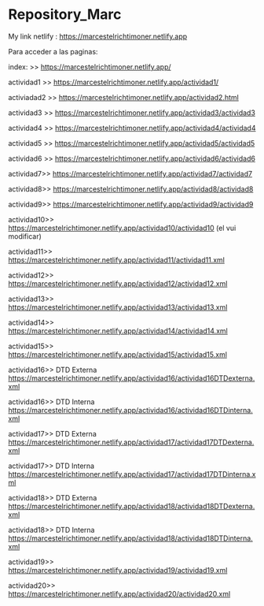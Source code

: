 # Repository_Marc
My link netlify : https://marcestelrichtimoner.netlify.app

Para acceder a las paginas: 

index: >> https://marcestelrichtimoner.netlify.app/
  
  actividad1 >> https://marcestelrichtimoner.netlify.app/actividad1/
  
  activiadad2 >> https://marcestelrichtimoner.netlify.app/actividad2.html
  
  actividad3 >> https://marcestelrichtimoner.netlify.app/actividad3/actividad3
  
  actividad4 >> https://marcestelrichtimoner.netlify.app/actividad4/actividad4
  
  actividad5 >> https://marcestelrichtimoner.netlify.app/actividad5/actividad5
  
  actividad6 >> https://marcestelrichtimoner.netlify.app/actividad6/actividad6
  
  actividad7>> https://marcestelrichtimoner.netlify.app/actividad7/actividad7

actividad8>> https://marcestelrichtimoner.netlify.app/actividad8/actividad8

actividad9>> https://marcestelrichtimoner.netlify.app/actividad9/actividad9

actividad10>> https://marcestelrichtimoner.netlify.app/actividad10/actividad10 (el vui modificar)

actividad11>> https://marcestelrichtimoner.netlify.app/actividad11/actividad11.xml

actividad12>> https://marcestelrichtimoner.netlify.app/actividad12/actividad12.xml

actividad13>> https://marcestelrichtimoner.netlify.app/actividad13/actividad13.xml

actividad14>> https://marcestelrichtimoner.netlify.app/actividad14/actividad14.xml

actividad15>> https://marcestelrichtimoner.netlify.app/actividad15/actividad15.xml

actividad16>> DTD Externa https://marcestelrichtimoner.netlify.app/actividad16/actividad16DTDexterna.xml

actividad16>> DTD Interna https://marcestelrichtimoner.netlify.app/actividad16/actividad16DTDinterna.xml

actividad17>> DTD Externa https://marcestelrichtimoner.netlify.app/actividad17/actividad17DTDexterna.xml

actividad17>> DTD Interna https://marcestelrichtimoner.netlify.app/actividad17/actividad17DTDinterna.xml

actividad18>> DTD Externa https://marcestelrichtimoner.netlify.app/actividad18/actividad18DTDexterna.xml

actividad18>> DTD Interna https://marcestelrichtimoner.netlify.app/actividad18/actividad18DTDinterna.xml

actividad19>> https://marcestelrichtimoner.netlify.app/actividad19/actividad19.xml

actividad20>> https://marcestelrichtimoner.netlify.app/actividad20/actividad20.xml
